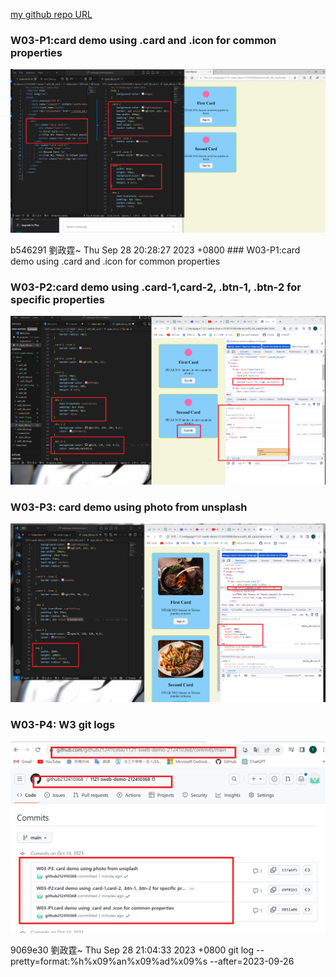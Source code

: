 [my github repo URL](https://github.com/github212410368/1121-sweb-demo-212410368.git)

### W03-P1:card demo using .card and .icon for common properties

![](w3_68(1).png)

b546291 劉政霆~ Thu Sep 28 20:28:27 2023 +0800 ### W03-P1:card demo using .card and .icon for common properties

### W03-P2:card demo using .card-1,card-2, .btn-1, .btn-2 for specific properties

![](w3_68(2).png)



### W03-P3: card demo using photo from unsplash

![](w3_68(3).png)

### W03-P4: W3 git logs

![](w3_68(4).png)

9069e30 劉政霆~ Thu Sep 28 21:04:33 2023 +0800 git log --pretty=format:%h%x09%an%x09%ad%x09%s --after=2023-09-26
